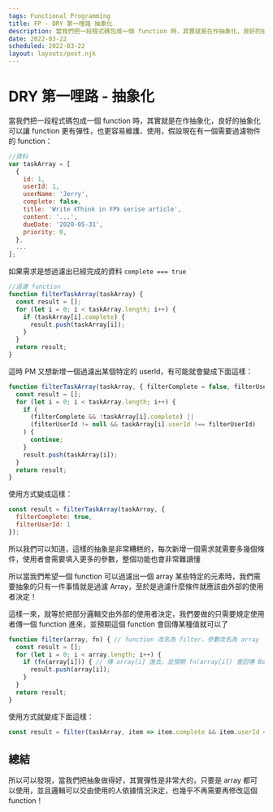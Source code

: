 ```yaml
---
tags: Functional Programming
title: FP - DRY 第一哩路 抽象化
description: 當我們把一段程式碼包成一個 function 時，其實就是在作抽象化，良好的抽象化可以讓 function 更有彈性，也更容易維護、使用
date: 2022-03-22
scheduled: 2022-03-22
layout: layouts/post.njk
---
```

# DRY 第一哩路 - 抽象化

當我們把一段程式碼包成一個 function 時，其實就是在作抽象化，良好的抽象化可以讓 function 更有彈性，也更容易維護、使用，假設現在有一個需要過濾物件的 function：

```javascript
//資料
var taskArray = [
  {
    id: 1,
    userId: 1,
    userName: 'Jerry',
    complete: false,
    title: 'Write 《Think in FP》 serise article',
    content: '...',
    dueDate: '2020-05-31',
    priority: 0,
  },
  ...
];
```

如果需求是想過濾出已經完成的資料 `complete === true` 

```javascript
//過濾 function
function filterTaskArray(taskArray) {
  const result = [];
  for (let i = 0; i < taskArray.length; i++) {
    if (taskArray[i].complete) {
      result.push(taskArray[i]);
    }
  }
  return result;
}
```

這時 PM 又想新增一個過濾出某個特定的 userId，有可能就會變成下面這樣：

```javascript
function filterTaskArray(taskArray, { filterComplete = false, filterUserId = undefined } = {}) {
  const result = [];
  for (let i = 0; i < taskArray.length; i++) {
    if (
      (filterComplete && !taskArray[i].complete) ||
      (filterUserId != null && taskArray[i].userId !== filterUserId)
    ) {
      continue;
    }
    result.push(taskArray[i]);
  }
  return result;
}
```

使用方式變成這樣：

```javascript
const result = filterTaskArray(taskArray, {
  filterComplete: true,
  filterUserId: 1
});
```

所以我們可以知道，這樣的抽象是非常糟糕的，每次新增一個需求就需要多幾個條件，使用者會需要填入更多的參數，整個功能也會非常難讀懂

所以當我們希望一個 function 可以過濾出一個 array 某些特定的元素時，我們需要抽象的只有一件事情就是過濾 Array，至於是過濾什麼條件就應該由外部的使用者決定！

這樣一來，就等於把部分邏輯交由外部的使用者決定，我們要做的只需要規定使用者傳一個 function 進來，並預期這個 function 會回傳某種值就可以了

```javascript
function filter(array, fn) { // function 改名為 filter，參數改名為 array
  const result = [];
  for (let i = 0; i < array.length; i++) {
    if (fn(array[i])) { // 傳 array[i] 進去，並預期 fn(array[i]) 會回傳 Boolean。
      result.push(array[i]);
    }
  }
  return result;
}
```

使用方式就變成下面這樣：

```javascript
const result = filter(taskArray, item => item.complete && item.userId = 1)
```

## 總結

所以可以發現，當我們把抽象做得好，其實彈性是非常大的，只要是 array 都可以使用，並且邏輯可以交由使用的人依據情況決定，也幾乎不再需要再修改這個 function！